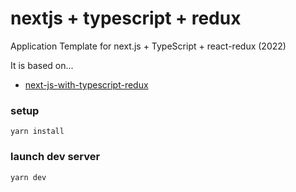 # nextjs + typescript + redux

Application Template for next.js + TypeScript + react-redux (2022)

It is based on...


- [next-js-with-typescript-redux](https://github.com/fsubal/next-js-with-typescript-redux)

### setup

```
yarn install
```

### launch dev server

```
yarn dev
```
